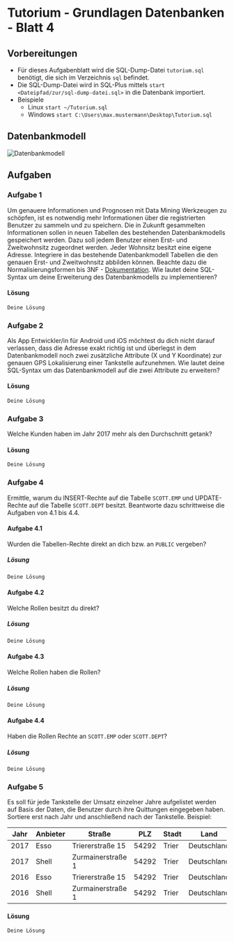 # Tutorium - Grundlagen Datenbanken - Blatt 4

## Vorbereitungen
* Für dieses Aufgabenblatt wird die SQL-Dump-Datei `tutorium.sql` benötigt, die sich im Verzeichnis `sql` befindet.
* Die SQL-Dump-Datei wird in SQL-Plus mittels `start <Dateipfad/zur/sql-dump-datei.sql>` in die Datenbank importiert.
* Beispiele
  * Linux `start ~/Tutorium.sql`
  * Windows `start C:\Users\max.mustermann\Desktop\Tutorium.sql`

## Datenbankmodell
![Datenbankmodell](./img/datamodler_schema.png)

## Aufgaben

### Aufgabe 1
Um genauere Informationen und Prognosen mit Data Mining Werkzeugen zu schöpfen, ist es notwendig mehr Informationen über die registrierten Benutzer zu sammeln und zu speichern. Die in Zukunft gesammelten Informationen sollen in neuen Tabellen des bestehenden Datenbankmodells gespeichert werden. Dazu soll jedem Benutzer einen Erst- und Zweitwohnsitz zugeordnet werden. Jeder Wohnsitz besitzt eine eigene Adresse. Integriere in das bestehende Datenbankmodell Tabellen die den genauen Erst- und Zweitwohnsitz abbilden können. Beachte dazu die Normalisierungsformen bis 3NF - [Dokumentation](https://de.wikipedia.org/wiki/Normalisierung_(Datenbank)). Wie lautet deine SQL-Syntax um deine Erweiterung des Datenbankmodells zu implementieren?

#### Lösung
```sql
Deine Lösung
```

### Aufgabe 2
Als App Entwickler/in für Android und iOS möchtest du dich nicht darauf verlassen, dass die Adresse exakt richtig ist und überlegst in dem Datenbankmodell noch zwei zusätzliche Attribute (X und Y Koordinate) zur genauen GPS Lokalisierung einer Tankstelle aufzunehmen. Wie lautet deine SQL-Syntax um das Datenbankmodell auf die zwei Attribute zu erweitern?

#### Lösung
```sql
Deine Lösung
```

### Aufgabe 3
Welche Kunden haben im Jahr 2017 mehr als den Durchschnitt getank?

#### Lösung
```sql
Deine Lösung
```

### Aufgabe 4
Ermittle, warum du INSERT-Rechte auf die Tabelle `SCOTT.EMP` und UPDATE-Rechte auf die Tabelle `SCOTT.DEPT` besitzt. Beantworte dazu schrittweise die Aufgaben von 4.1 bis 4.4.

#### Aufgabe 4.1
Wurden die Tabellen-Rechte direkt an dich bzw. an `PUBLIC` vergeben?

##### Lösung
```sql
Deine Lösung
```

#### Aufgabe 4.2
Welche Rollen besitzt du direkt?

##### Lösung
```sql
Deine Lösung
```

#### Aufgabe 4.3
Welche Rollen haben die Rollen?

##### Lösung
```sql
Deine Lösung
```

#### Aufgabe 4.4
Haben die Rollen Rechte an `SCOTT.EMP` oder `SCOTT.DEPT`?

##### Lösung
```sql
Deine Lösung
```

### Aufgabe 5
Es soll für jede Tankstelle der Umsatz einzelner Jahre aufgelistet werden auf Basis der Daten, die Benutzer durch ihre Quittungen eingegeben haben. Sortiere erst nach Jahr und anschließend nach der Tankstelle. Beispiel:

| Jahr  | Anbieter  | Straße            | PLZ   | Stadt | Land          | Umsatz    |
| ----- | --------- | ----------------- | ----- | ----- | --------------| --------- |
| 2017  | Esso      | Triererstraße 15  | 54292 | Trier | Deutschland   | 54784.14  |
| 2017  | Shell     | Zurmainerstraße 1 | 54292 | Trier | Deutschland   | 67874.78  |
| 2016  | Esso      | Triererstraße 15  | 54292 | Trier | Deutschland   | 57412.66  |
| 2016  | Shell     | Zurmainerstraße 1 | 54292 | Trier | Deutschland   | 72478.42  |

#### Lösung
```sql
Deine Lösung
```



